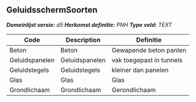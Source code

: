 ﻿## GeluidsschermSoorten

*__Domeinlijst versie:__ d5*
*__Herkomst definitie:__ PNH*
*__Type veld:__ TEXT*

|__Code__ |__Description__ |__Definitie__	|
|	---	|	---	|   ---	| 
| Beton | Beton | Gewapende beton panlen |
| Geluidspanelen | Geluidspanelen | vak toegepast in tunnels |
| Geluidstegels | Geluidstegels | kleiner dan panelen |
| Glas | Glas | Glas |
| Grondlichaam | Grondlichaam | Gerondlichaam |
